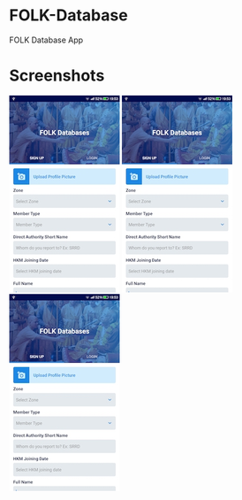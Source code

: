 # FOLK-Database
FOLK Database App

# Screenshots
![alt text](https://github.com/Singularity-Coder/FOLK-Database/blob/master/s1.jpg)
![alt text](https://github.com/Singularity-Coder/FOLK-Database/blob/master/s1.jpg)
![alt text](https://github.com/Singularity-Coder/FOLK-Database/blob/master/s1.jpg)